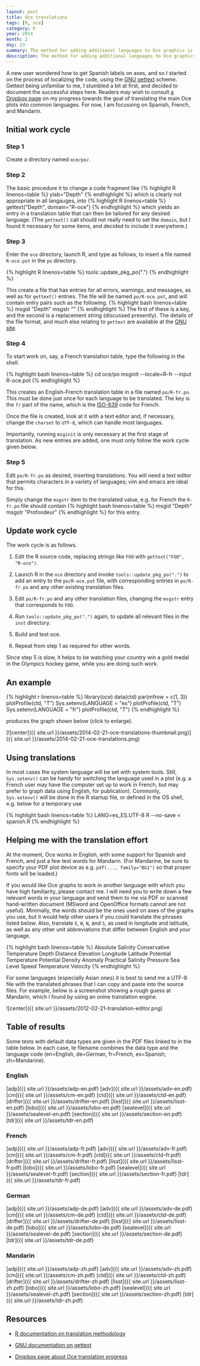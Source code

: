 ```yaml
---
layout: post
title: Oce translations
tags: [R, oce]
category: R
year: 2014
month: 2
day: 23
summary: The method for adding additional languages to Oce graphics is described.
description: The method for adding additional languages to Oce graphics is described.
---
```


A new user wondered how to get Spanish labels on axes, and so I started on the process of localizing the code, using the [GNU gettext](http://www.gnu.org/software/gettext/) scheme.  Gettext being unfamiliar to me, I stumbled a bit at first, and decided to document the successful steps here.  Readers may wish to consult [a Dropbox page](https://www.dropbox.com/sh/301wmxm4ddnv68v/7G85OTScZq) on my progress towards the goal of translating the main Oce plots into common languages.  For now, I am focussing on Spanish, French, and Mandarin.

## Initial work cycle

### Step 1

Create a directory named ``oce/po/``.

### Step 2

The basic procedure it to change a code fragment like
{% highlight R linenos=table %}
ylab="Depth"
{% endhighlight %}
which is clearly not appropriate in all langauges, into
{% highlight R linenos=table %}
gettext("Depth", domain="R-oce")
{% endhighlight %}
which yields an entry in a translation table that can then be tailored for any desired language.  (The ``gettext()`` call should not really need to set the ``domain``, but I found it necessary for some items, and decided to include it everywhere.)

### Step 3

Enter the ``oce`` directory, launch R, and type as follows, to insert a file named ``R-oce.pot`` in the ``po`` directory.


{% highlight R linenos=table %}
tools::update_pkg_po(".")
{% endhighlight %}

This create a file that has entries for all errors, warnings, and messages, as well as for ``gettext()`` entries.  The file will be named ``po/R-oce.pot``, and will contain entry pairs such as the following.
{% highlight bash linenos=table %}
msgid "Depth"
msgstr ""
{% endhighlight %}
The first of these is a key, and the second is a replacement string (discussed presently).  The details of the file format, and much else relating to ``gettext`` are available at the [GNU site](http://www.gnu.org/software/gettext/manual/gettext.html).


### Step 4

To start work on, say, a French translation table, type the following in the shell.

{% highlight bash linenos=table %}
cd oce/po
msginit --locale=R-fr --input R-oce.pot
{% endhighlight %}

This creates an English-French translation table in a file named ``po/R-fr.po``.  This must be done just once for each language to be translated.  The key is the ``fr`` part of the name, which is the [ISO-639](http://en.wikipedia.org/wiki/ISO_639) code for French.  

Once the file is created, look at it with a text editor and, if necessary, change the ``charset`` to ``UTF-8``, which can handle most languages.

Importantly, running ``msginit`` is only necessary at the first stage of translation.  As new entries are added, one must only follow the work cycle given below.

### Step 5

Edit ``po/R-fr.po`` as desired, inserting translations.  You will need a text editor that permits characters in a variety of languages; vim and emacs are ideal for this.

Simply change the ``msgstr`` item to the translated value, e.g. for French the ``R-fr.po`` file should contain
{% highlight bash linenos=table %}
msgid "Depth"
msgstr "Profondeur"
{% endhighlight %}
for this entry.


## Update work cycle

The work cycle is as follows.

1. Edit the R source code, replacing strings like ``FOO`` with ``gettext("FOO", "R-oce")``.

2. Launch R in the ``oce`` directory and invoke ``tools::update_pkg_po(".")`` to add an entry to the ``po/R-oce.pot`` file, with corresponding entries in ``po/R-fr.po`` and any other existing translation files.

3. Edit ``po/R-fr.po`` and any other translation files, changing the ``msgstr`` entry that corresponds to ``FOO``.

4. Run ``tools::update_pkg_po(".")`` again, to update all relevant files in the ``inst`` directory.

5. Build and test oce.

6. Repeat from step 1 as required for other words.

Since step 5 is slow, it helps to be watching your country win a gold medal in the Olympics hockey game, while you are doing such work.

## An example

{% highlight r linenos=table %}
library(oce)
data(ctd)
par(mfrow = c(1, 3))
plotProfile(ctd, "T")
Sys.setenv(LANGUAGE = "es")
plotProfile(ctd, "T")
Sys.setenv(LANGUAGE = "fr")
plotProfile(ctd, "T")
{% endhighlight %}

produces the graph shown below (click to enlarge).

[![center]({{ site.url }}/assets/2014-02-21-oce-translations-thumbnail.png)]({{ site.url }}/assets/2014-02-21-oce-translations.png)

## Using translations

In most cases the system language will be set with system tools.  Still, ``Sys.setenv()`` can be handy for switching the language used in a plot (e.g. a French user may have the computer set up to work in French, but may prefer to graph data using English, for publication).  Commonly, ``Sys.setenv()`` will be done in the R startup file, or defined in the OS shell, e.g. below for a temporary use

{% highlight bash linenos=table %}
LANG=es_ES.UTF-8 R --no-save < spanish.R
{% endhighlight %}



## Helping me with the translation effort

At the moment, Oce works in English, with some support for Spanish and French, and just a few test words for Mandarin.  (For Mandarine, be sure to specify your PDF plot device as e.g. ``pdf(..., family="BG1")`` so that proper fonts will be loaded.)

If you would like Oce graphs to work in another language with which you have high familiarity, please contact me.  I will need you to write down a few relevant words in your language and send them to me via PDF or scanned hand-written document (MSword and OpenOffice formats cannot are not useful).  Minimally, the words should be the ones used on axes of the graphs you use, but it would help other users if you could translate the phrases listed below.  Also, translate ``E``, ``W``, ``N``, and ``S``, as used in longitude and latitude, as well as any other unit abbreviations that differ between English and your language.

{% highlight bash linenos=table %}
Absolute Salinity
Conservative Temperature
Depth
Distance
Elevation
Longitude
Latitude
Potential Temperature
Potential Density Anomaly
Practical Salinity
Pressure
Sea Level
Speed
Temperature
Velocity
{% endhighlight %}

For some languages (especially Asian ones) it is best to send me a UTF-8 file with the translated phrases that I can copy and paste into the source files.  For example, below is a screenshot showing a rough guess at Mandarin, which I found by using an onine translation engine.

![center]({{ site.url }}/assets/2012-02-21-translation-editor.png)

## Table of results

Some tests with default data types are given in the PDF files linked to in the table below.  In each case, te filename combines the data type and the language code (en=English, de=German, fr=French, es=Spanish, zh=Mandarine).


### English

[adp]({{ site.url }}/assets/adp-en.pdf)
[adv]({{ site.url }}/assets/adv-en.pdf)
[cm]({{ site.url }}/assets/cm-en.pdf)
[ctd]({{ site.url }}/assets/ctd-en.pdf)
[drifter]({{ site.url }}/assets/drifter-en.pdf)
[lisst]({{ site.url }}/assets/lisst-en.pdf)
[lobo]({{ site.url }}/assets/lobo-en.pdf)
[sealevel]({{ site.url }}/assets/sealevel-en.pdf)
[section]({{ site.url }}/assets/section-en.pdf)
[tdr]({{ site.url }}/assets/tdr-en.pdf)

### French

[adp]({{ site.url }}/assets/adp-fr.pdf)
[adv]({{ site.url }}/assets/adv-fr.pdf)
[cm]({{ site.url }}/assets/cm-fr.pdf)
[ctd]({{ site.url }}/assets/ctd-fr.pdf)
[drifter]({{ site.url }}/assets/drifter-fr.pdf)
[lisst]({{ site.url }}/assets/lisst-fr.pdf)
[lobo]({{ site.url }}/assets/lobo-fr.pdf)
[sealevel]({{ site.url }}/assets/sealevel-fr.pdf)
[section]({{ site.url }}/assets/section-fr.pdf)
[tdr]({{ site.url }}/assets/tdr-fr.pdf)

### German

[adp]({{ site.url }}/assets/adp-de.pdf)
[adv]({{ site.url }}/assets/adv-de.pdf)
[cm]({{ site.url }}/assets/cm-de.pdf)
[ctd]({{ site.url }}/assets/ctd-de.pdf)
[drifter]({{ site.url }}/assets/drifter-de.pdf)
[lisst]({{ site.url }}/assets/lisst-de.pdf)
[lobo]({{ site.url }}/assets/lobo-de.pdf)
[sealevel]({{ site.url }}/assets/sealevel-de.pdf)
[section]({{ site.url }}/assets/section-de.pdf)
[tdr]({{ site.url }}/assets/tdr-de.pdf)

### Mandarin

[adp]({{ site.url }}/assets/adp-zh.pdf)
[adv]({{ site.url }}/assets/adv-zh.pdf)
[cm]({{ site.url }}/assets/cm-zh.pdf)
[ctd]({{ site.url }}/assets/ctd-zh.pdf)
[drifter]({{ site.url }}/assets/drifter-zh.pdf)
[lisst]({{ site.url }}/assets/lisst-zh.pdf)
[lobo]({{ site.url }}/assets/lobo-zh.pdf)
[sealevel]({{ site.url }}/assets/sealevel-zh.pdf)
[section]({{ site.url }}/assets/section-zh.pdf)
[tdr]({{ site.url }}/assets/tdr-zh.pdf)



## Resources

* [R documentation on translation methodology](http://developer.r-project.org/Translations30.html)

* [GNU documentation on gettext](http://www.gnu.org/software/gettext/)

* [Dropbox page about Oce translation progress](https://www.dropbox.com/sh/301wmxm4ddnv68v/7G85OTScZq)

